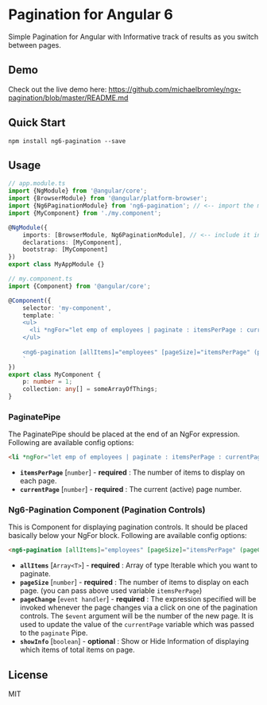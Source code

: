 # Pagination for Angular 6

Simple Pagination for Angular with Informative track of results as you switch between pages. 

## Demo

Check out the live demo here: https://github.com/michaelbromley/ngx-pagination/blob/master/README.md

## Quick Start

```
npm install ng6-pagination --save
```

## Usage

```TypeScript
// app.module.ts
import {NgModule} from '@angular/core';
import {BrowserModule} from '@angular/platform-browser';
import {Ng6PaginationModule} from 'ng6-pagination'; // <-- import the module
import {MyComponent} from './my.component';

@NgModule({
    imports: [BrowserModule, Ng6PaginationModule], // <-- include it in your app module
    declarations: [MyComponent],
    bootstrap: [MyComponent]
})
export class MyAppModule {}
```

```TypeScript
// my.component.ts
import {Component} from '@angular/core';

@Component({
    selector: 'my-component',
    template: `
    <ul>
      <li *ngFor="let emp of employees | paginate : itemsPerPage : currentPage;"> ... </li>
    </ul>
               
    <ng6-pagination [allItems]="employees" [pageSize]="itemsPerPage" (pageChange)="currentPage = $event" itemsPerPage></ng6-pagination>
    `
})
export class MyComponent {
    p: number = 1;
    collection: any[] = someArrayOfThings;  
}
```

### PaginatePipe

The PaginatePipe should be placed at the end of an NgFor expression. Following are available config options:

```HTML
<li *ngFor="let emp of employees | paginate : itemsPerPage : currentPage;"> ... </li>

```
* **`itemsPerPage`** [`number`] - **required** : The number of items to display on each page.
* **`currentPage`** [`number`] - **required** : The current (active) page number.

### Ng6-Pagination Component (Pagination Controls)

This is Component for displaying pagination controls. It should be placed basically below your NgFor block. Following are available config options:

```HTML
<ng6-pagination [allItems]="employees" [pageSize]="itemsPerPage" (pageChange)="currentPage = $event" [showInfo]="true"></ng6-pagination>

```

* **`allItems`** [`Array<T>`] - **required** : Array of type Iterable which you want to paginate.
* **`pageSize`** [`number`] - **required** : The number of items to display on each page. (you can pass above used variable `itemsPerPage`)
* **`pageChange`** [`event handler`] - **required** : The expression specified will be invoked whenever the page changes via a click on one of the
pagination controls. The `$event` argument will be the number of the new page. It is used to update the value of
the `currentPage` variable which was passed to the `paginate` Pipe.
* **`showInfo`** [`boolean`] - **optional** : Show or Hide Information of displaying which items of total items on page.

## License

MIT
